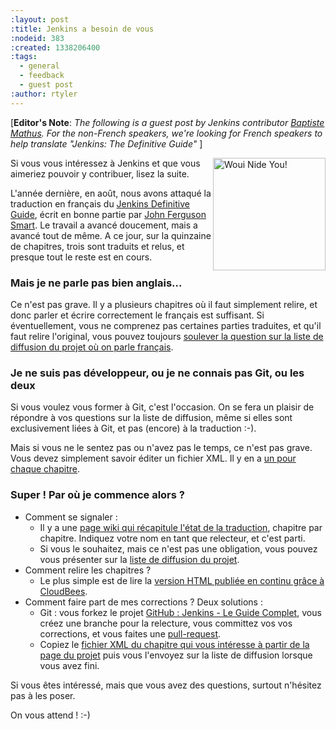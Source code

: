 ```yaml
---
:layout: post
:title: Jenkins a besoin de vous
:nodeid: 383
:created: 1338206400
:tags:
  - general
  - feedback
  - guest post
:author: rtyler
---
```


[**Editor's Note**: _The following is a guest post by Jenkins contributor [Baptiste Mathus](https://twitter.com/bmathus). For the non-French speakers, we're looking for French speakers to help translate "Jenkins: The Definitive Guide"_ ]

<img src="http://batmat.net/dotclear/public/images/Superdupont_we_need_you.jpg" align="right" width="180" alt="Woui Nide You!"/>

Si vous vous intéressez à Jenkins et que vous aimeriez pouvoir y contribuer, lisez la suite.

L'année dernière, en août, nous avons attaqué la traduction en français du [Jenkins Definitive Guide](http://www.wakaleo.com/books/jenkins-the-definitive-guide), écrit en bonne partie par [John Ferguson Smart](http://www.wakaleo.com/about-us/about-wakaleo-consulting). Le travail a avancé doucement, mais a avancé tout de même. A ce jour, sur la quinzaine de
chapitres, trois sont traduits et relus, et presque tout le reste est en cours.

### Mais je ne parle pas bien anglais...

Ce n'est pas grave. Il y a plusieurs chapitres où il faut simplement relire, et donc parler et écrire correctement le français est suffisant. Si éventuellement, vous ne comprenez pas certaines parties traduites, et qu'il faut relire l'original, vous pouvez toujours [soulever la question sur la liste de diffusion du projet où on parle français](https://groups.google.com/forum/#%21forum/jenkins-le-guide-complet).

### Je ne suis pas développeur, ou je ne connais pas Git, ou les deux

Si vous voulez vous former à Git, c'est l'occasion. On se fera un plaisir de répondre à vos questions sur la liste de diffusion, même si elles sont exclusivement liées à Git, et pas (encore) à la traduction :-).

Mais si vous ne le sentez pas ou n'avez pas le temps, ce n'est pas grave. Vous devez simplement savoir éditer un fichier XML. Il y en a [un pour chaque chapitre](https://github.com/Jenkins-Le-guide-complet/jenkins-the-definitive-guide-book/tree/master/hudsonbook-content-fr/src/main/resources).

### Super ! Par où je commence alors ?

- Comment se signaler :
  - Il y a une [page wiki qui récapitule l'état de la traduction](https://github.com/Jenkins-Le-guide-complet/jenkins-the-definitive-guide-book/wiki), chapitre par chapitre. Indiquez votre nom en tant que relecteur, et c'est parti.
  - Si vous le souhaitez, mais ce n'est pas une obligation, vous pouvez vous présenter sur la [liste de diffusion du projet](https://groups.google.com/forum/#%21forum/jenkins-le-guide-complet).
- Comment relire les chapitres ?
  - Le plus simple est de lire la [version HTML publiée en continu grâce à CloudBees](http://jenkins-le-guide-complet.github.com/).
- Comment faire part de mes corrections ? Deux solutions :
  - Git : vous forkez le projet [GitHub : Jenkins - Le Guide Complet](https://github.com/Jenkins-Le-guide-complet/jenkins-the-definitive-guide-book), vous créez une branche pour la relecture, vous committez vos vos corrections, et vous faites une [pull-request](http://help.github.com/send-pull-requests/).
  - Copiez le [fichier XML du chapitre qui vous intéresse à partir de la page du projet](https://github.com/Jenkins-Le-guide-complet/jenkins-the-definitive-guide-book/tree/master/hudsonbook-content-fr/src/main/resources) puis vous l'envoyez sur la liste de diffusion lorsque vous avez fini.

Si vous êtes intéressé, mais que vous avez des questions, surtout n'hésitez pas à les poser.

On vous attend ! :-)

<!--break-->
